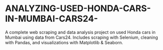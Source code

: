 # ANALYZING-USED-HONDA-CARS-IN-MUMBAI-CARS24-
A complete web scraping and data analysis project on used Honda cars in Mumbai using data from Cars24. Includes scraping with Selenium, cleaning with Pandas, and visualizations with Matplotlib &amp; Seaborn.
